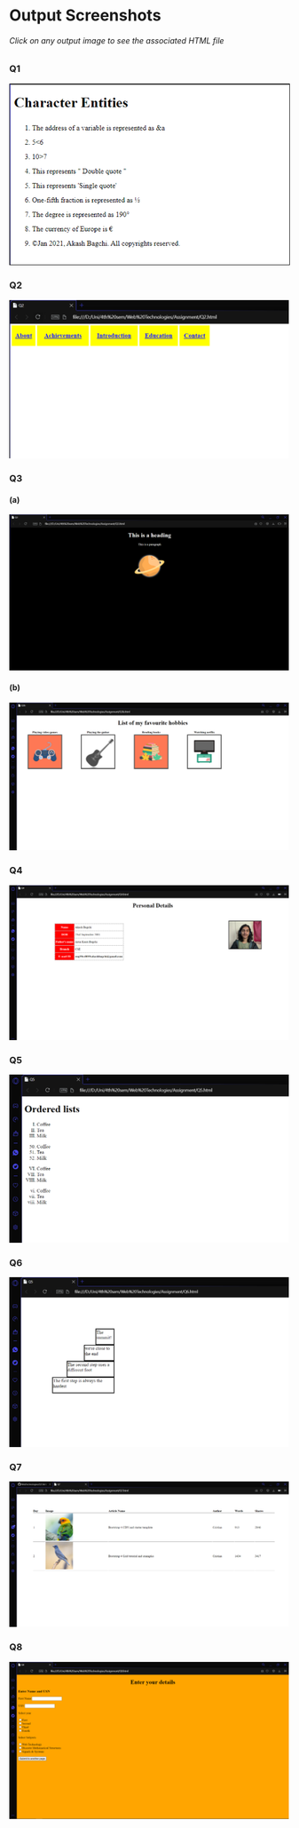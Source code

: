# Output Screenshots
###### Click on any output image to see the associated HTML file

### Q1

<a href="https://github.com/akashbagchi/WebTechnologies/blob/main/Q1.html"><img src="https://raw.githubusercontent.com/akashbagchi/WebTechnologies/main/Screenshots/image_2021-02-12_222025.png" border="1px solid black"></a>

### Q2

<a href="https://github.com/akashbagchi/WebTechnologies/blob/main/Q2.html"><img src="https://raw.githubusercontent.com/akashbagchi/WebTechnologies/main/Screenshots/image_2021-02-12_225323.png"></a>

### Q3

#### (a)

<a href="https://github.com/akashbagchi/WebTechnologies/blob/main/Q3a.html"><img src="https://raw.githubusercontent.com/akashbagchi/WebTechnologies/main/Screenshots/image_2021-02-12_230605.png"></a>

#### (b)

<a href="https://github.com/akashbagchi/WebTechnologies/blob/main/Q3b.html"><img src="https://raw.githubusercontent.com/akashbagchi/WebTechnologies/main/Screenshots/image_2021-02-12_233810.png"></a>

### Q4

<a href="https://github.com/akashbagchi/WebTechnologies/blob/main/Q4.html"><img src="https://raw.githubusercontent.com/akashbagchi/WebTechnologies/main/Screenshots/image_2021-02-13_150353.png"></a>

### Q5

<a href="https://github.com/akashbagchi/WebTechnologies/blob/main/Q5.html"><img src="https://raw.githubusercontent.com/akashbagchi/WebTechnologies/main/Screenshots/q5.PNG"></a>

### Q6

<a href="https://github.com/akashbagchi/WebTechnologies/blob/main/Q6.html"><img src="https://raw.githubusercontent.com/akashbagchi/WebTechnologies/main/Screenshots/image_2021-02-13_101801.png"></a>

### Q7

<a href="https://github.com/akashbagchi/WebTechnologies/blob/main/Q7.html"><img src="https://raw.githubusercontent.com/akashbagchi/WebTechnologies/main/Screenshots/image_2021-02-13_195955.png"></a>

### Q8

<a href="https://github.com/akashbagchi/WebTechnologies/blob/main/Q8.html"><img src="https://raw.githubusercontent.com/akashbagchi/WebTechnologies/main/Screenshots/image_2021-02-13_111410.png"></a>
